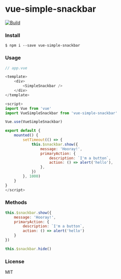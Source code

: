 # vue-simple-snackbar

[![Build](https://travis-ci.org/ericmdantas/vue-simple-snackbar.svg?branch=master)](https://travis-ci.org/ericmdantas/vue-simple-snackbar)

### Install

```shell
$ npm i --save vue-simple-snackbar
```

### Usage

```js
// app.vue

<template>
    <div>   
        <SimpleSnackbar />
    </div>
</template>

<script>
import Vue from 'vue'
import VueSimpleSnackbar from 'vue-simple-snackbar'

Vue.use(VueSimpleSnackbar)

export default {
    mounted() {
        setTimeout(() => {
            this.$snackbar.show({
                message: 'Hooray!',
                primaryAction: {
                    description: `I'm a button`,
                    action: () => alert('hello'),
                },
            })
        }, 1000)
    }
}
</script>
```

### Methods

```js
this.$snackbar.show({
    message: 'Hooray!',
    primaryAction: {
        description: `I'm a button`,
        action: () => alert('hello')
    }
})

this.$snackbar.hide()
```

### License

MIT